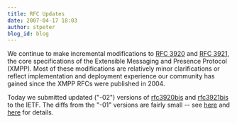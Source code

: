 ```yaml
---
title: RFC Updates
date: 2007-04-17 18:03
author: stpeter
blog_id: blog
---
```


We continue to make incremental modifications to [RFC 3920](http://www.ietf.org/rfc/rfc3920.txt) and [RFC 3921](http://www.ietf.org/rfc/rfc3921.txt), the core specifications of the Extensible Messaging and Presence Protocol (XMPP). Most of these modifications are relatively minor clarifications or reflect implementation and deployment experience our community has gained since the XMPP RFCs were published in 2004.

Today we submitted updated ("-02") versions of [rfc3920bis](http://www.xmpp.org/internet-drafts/draft-saintandre-rfc3920bis-02.html) and [rfc3921bis](http://www.xmpp.org/internet-drafts/draft-saintandre-rfc3921bis-02.html) to the IETF. The diffs from the "-01" versions are fairly small -- see [here](http://tinyurl.com/yrys6d) and [here](http://tinyurl.com/23v9dz) for details.
